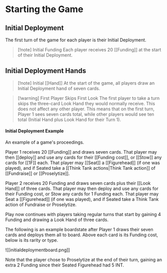 # Starting the Game

## Initial Deployment

The first turn of the game for each player is their Initial Deployment.

> [!note] Initial Funding
> Each player receives 20 [[Funding]] at the start of their Initial Deployment.

## Initial Deployment Hands

> [!note] Initial [[Hand]]
> At the start of the game, all players draw an Initial Deployment hand of seven cards.

> [!warning] First Player Skips First Look
> The first player to take a turn skips the three-card Look Hand they would normally receive. This does not affect any other player. This means that on the first turn, Player 1 sees seven cards total, while other players would see ten total (Initial Hand plus Look Hand for their Turn 1).




#### Initial Deployment Example

An example of a game's proceedings.

Player 1 receives 20 [[Funding]] and draws seven cards.
That player may then [[deploy]] and use any cards for their [[Funding cost]], or [[Stow]] any cards for [[1F]] each. That player may [[Seat]] a [[Figurehead]] (if one was played), and if Seated take a [[Think Tank actions|Think Tank action]] of [[Fundraise]] or [[Proselytize]].

Player 2 receives 20 Funding and draws seven cards plus their [[Look Hand]] of three cards.
That player may then deploy and use any cards for their Funding cost, or Stow any cards for 1 Funding each. That player may Seat a [[Figurehead]] (if one was played), and if Seated take a Think Tank action of Fundraise or Proselytize. 

Play now continues with players taking regular turns that start by gaining 4 Funding and drawing a Look Hand of three cards. 

The following is an example boardstate after Player 1 draws their seven cards and deploys them all to board. Above each card is its Funding cost, below is its rarity or type. 

![[initialdeploymentboard.png]]

Note that the player chose to Proselytize at the end of their turn, gaining an extra 2 Funding since their Seated Figurehead had 5 INT.

